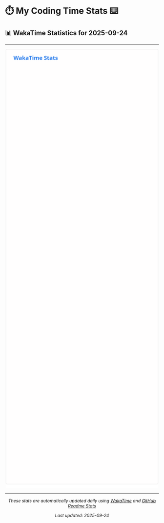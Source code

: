 # ⏱️ My Coding Time Stats ⌨️

## 📊 WakaTime Statistics for 2025-09-24

---

<div align="center">

<img src="./images/wakatime-stats-2025-09-24.svg" alt="WakaTime Stats" width="500">

</div>

---

<div align="center">

*These stats are automatically updated daily using [WakaTime](https://wakatime.com) and [GitHub Readme Stats](https://github.com/anuraghazra/github-readme-stats)*

*Last updated: 2025-09-24*
</div>
